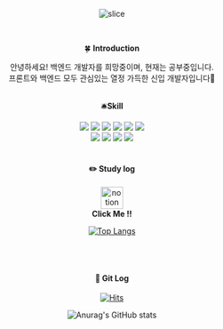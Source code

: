 <div align="center"> 
  
![slice](https://capsule-render.vercel.app/api?type=slice&color=auto&height=200&text=Wellcome&fontAlign=70&rotate=13&fontAlignY=25&desc=%20%20%20%20I'm%20Se%20Jin&descAlign=60&descAlignY=44)

<br/>

🍀 **Introduction**

안녕하세요! 백엔드 개발자를 희망중이며, 현재는 공부중입니다.</br>
프론트와 백엔드 모두 관심있는 열정 가득한 신입 개발자입니다🤎
   <br/>
   <br/>
 
🛎**Skill**

<img src="https://img.shields.io/badge/react-61DAFB?style=for-the-badge&logo=react&logoColor=white">
<img src="https://img.shields.io/badge/Node.js-339933?style=for-the-badge&logo=Node.js&logoColor=white">
<img src="https://img.shields.io/badge/JavaScript-F7DF1E?style=for-the-badge&logo=JavaScript&logoColor=white">
<img src="https://img.shields.io/badge/JAVA-007396?style=for-the-badge&logo=Java&logoColor=white">
<img src="https://img.shields.io/badge/HTML5-E34F26?style=for-the-badge&logo=HTML5&logoColor=white">
<img src="https://img.shields.io/badge/CSS3-1572B6?style=for-the-badge&logo=CSS3&logoColor=white"> <br>
<img src="https://img.shields.io/badge/MySQL-4479A1?style=for-the-badge&logo=MySQL&logoColor=white">
<img src="https://img.shields.io/badge/Eclipse-2C2255?style=for-the-badge&logo=Eclipse%20IDE&logoColor=white">
<img src="https://img.shields.io/badge/github-181717?style=for-the-badge&logo=github&logoColor=white">
<img src="https://img.shields.io/badge/VSCode-007ACC?style=for-the-badge&logo=VisualStudioCode&logoColor=white">
 
 
   <br/>
   <br/>
 
#### :pencil2: Study log



[<img src='https://cdn.jsdelivr.net/npm/simple-icons@3.0.1/icons/notion.svg' alt='notion' height='40'>](https://www.notion.so/CHAESAE-402943d7afe744fd99a9004110928267?pvs=4)  
**Click Me !!**

[![Top Langs](https://github-readme-stats.vercel.app/api/top-langs/?username=choisejin12&layout=compact)](https://github.com/choisejin12/github-readme-stats)

<br/>
<br/>

#### 🚨 Git Log
[![Hits](https://hits.seeyoufarm.com/api/count/incr/badge.svg?url=https%3A%2F%2Fgithub.com%2Fgjbae1212%2Fhit-counter&count_bg=%235AA81E&title_bg=%23C7C7C7&icon=&icon_color=%23E7E7E7&title=hits&edge_flat=false)](https://hits.seeyoufarm.com)

![Anurag's GitHub stats](https://github-readme-stats.vercel.app/api?username=choisejin12&show_icons=true&theme=transparent&&show_icons=true)



</div>



